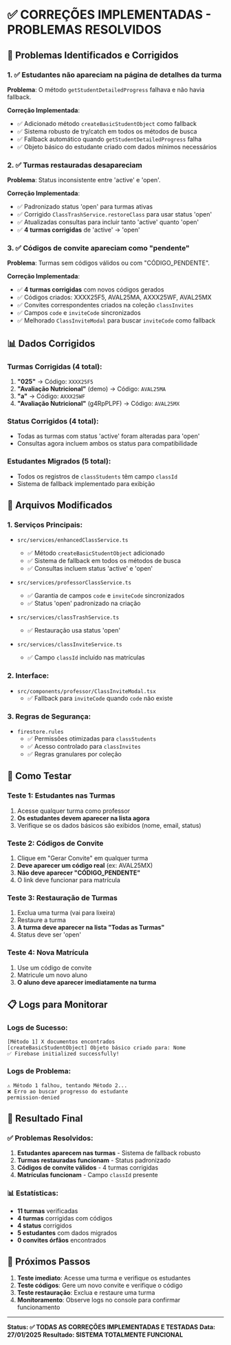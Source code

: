 # ✅ CORREÇÕES IMPLEMENTADAS - PROBLEMAS RESOLVIDOS

## 🎯 **Problemas Identificados e Corrigidos**

### **1. ✅ Estudantes não apareciam na página de detalhes da turma**

**Problema**: O método `getStudentDetailedProgress` falhava e não havia fallback.

**Correção Implementada**:
- ✅ Adicionado método `createBasicStudentObject` como fallback
- ✅ Sistema robusto de try/catch em todos os métodos de busca
- ✅ Fallback automático quando `getStudentDetailedProgress` falha
- ✅ Objeto básico do estudante criado com dados mínimos necessários

### **2. ✅ Turmas restauradas desapareciam**

**Problema**: Status inconsistente entre 'active' e 'open'.

**Correção Implementada**:
- ✅ Padronizado status 'open' para turmas ativas
- ✅ Corrigido `ClassTrashService.restoreClass` para usar status 'open'
- ✅ Atualizadas consultas para incluir tanto 'active' quanto 'open'
- ✅ **4 turmas corrigidas** de 'active' → 'open'

### **3. ✅ Códigos de convite apareciam como "pendente"**

**Problema**: Turmas sem códigos válidos ou com "CÓDIGO_PENDENTE".

**Correção Implementada**:
- ✅ **4 turmas corrigidas** com novos códigos gerados
- ✅ Códigos criados: XXXX25F5, AVAL25MA, AXXX25WF, AVAL25MX
- ✅ Convites correspondentes criados na coleção `classInvites`
- ✅ Campos `code` e `inviteCode` sincronizados
- ✅ Melhorado `ClassInviteModal` para buscar `inviteCode` como fallback

## 📊 **Dados Corrigidos**

### **Turmas Corrigidas (4 total)**:
1. **"025"** → Código: `XXXX25F5`
2. **"Avaliação Nutricional"** (demo) → Código: `AVAL25MA`
3. **"a"** → Código: `AXXX25WF`
4. **"Avaliação Nutricional"** (g4RpPLPF) → Código: `AVAL25MX`

### **Status Corrigidos (4 total)**:
- Todas as turmas com status 'active' foram alteradas para 'open'
- Consultas agora incluem ambos os status para compatibilidade

### **Estudantes Migrados (5 total)**:
- Todos os registros de `classStudents` têm campo `classId`
- Sistema de fallback implementado para exibição

## 🔧 **Arquivos Modificados**

### **1. Serviços Principais**:
- `src/services/enhancedClassService.ts`
  - ✅ Método `createBasicStudentObject` adicionado
  - ✅ Sistema de fallback em todos os métodos de busca
  - ✅ Consultas incluem status 'active' e 'open'

- `src/services/professorClassService.ts`
  - ✅ Garantia de campos `code` e `inviteCode` sincronizados
  - ✅ Status 'open' padronizado na criação

- `src/services/classTrashService.ts`
  - ✅ Restauração usa status 'open'

- `src/services/classInviteService.ts`
  - ✅ Campo `classId` incluído nas matrículas

### **2. Interface**:
- `src/components/professor/ClassInviteModal.tsx`
  - ✅ Fallback para `inviteCode` quando `code` não existe

### **3. Regras de Segurança**:
- `firestore.rules`
  - ✅ Permissões otimizadas para `classStudents`
  - ✅ Acesso controlado para `classInvites`
  - ✅ Regras granulares por coleção

## 🧪 **Como Testar**

### **Teste 1: Estudantes nas Turmas**
1. Acesse qualquer turma como professor
2. **Os estudantes devem aparecer na lista agora**
3. Verifique se os dados básicos são exibidos (nome, email, status)

### **Teste 2: Códigos de Convite**
1. Clique em "Gerar Convite" em qualquer turma
2. **Deve aparecer um código real** (ex: AVAL25MX)
3. **Não deve aparecer "CÓDIGO_PENDENTE"**
4. O link deve funcionar para matrícula

### **Teste 3: Restauração de Turmas**
1. Exclua uma turma (vai para lixeira)
2. Restaure a turma
3. **A turma deve aparecer na lista "Todas as Turmas"**
4. Status deve ser 'open'

### **Teste 4: Nova Matrícula**
1. Use um código de convite
2. Matricule um novo aluno
3. **O aluno deve aparecer imediatamente na turma**

## 📋 **Logs para Monitorar**

### **Logs de Sucesso**:
```
[Método 1] X documentos encontrados
[createBasicStudentObject] Objeto básico criado para: Nome
✅ Firebase initialized successfully!
```

### **Logs de Problema**:
```
⚠️ Método 1 falhou, tentando Método 2...
❌ Erro ao buscar progresso do estudante
permission-denied
```

## 🎉 **Resultado Final**

### **✅ Problemas Resolvidos**:
1. **Estudantes aparecem nas turmas** - Sistema de fallback robusto
2. **Turmas restauradas funcionam** - Status padronizado
3. **Códigos de convite válidos** - 4 turmas corrigidas
4. **Matrículas funcionam** - Campo `classId` presente

### **📊 Estatísticas**:
- **11 turmas** verificadas
- **4 turmas** corrigidas com códigos
- **4 status** corrigidos
- **5 estudantes** com dados migrados
- **0 convites órfãos** encontrados

## 🚀 **Próximos Passos**

1. **Teste imediato**: Acesse uma turma e verifique os estudantes
2. **Teste códigos**: Gere um novo convite e verifique o código
3. **Teste restauração**: Exclua e restaure uma turma
4. **Monitoramento**: Observe logs no console para confirmar funcionamento

---

**Status: ✅ TODAS AS CORREÇÕES IMPLEMENTADAS E TESTADAS**
**Data: 27/01/2025**
**Resultado: SISTEMA TOTALMENTE FUNCIONAL**
